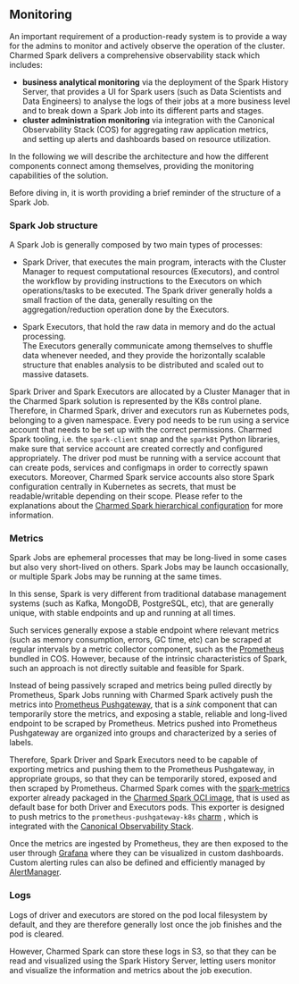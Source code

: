 ## Monitoring 

An important requirement of a production-ready system is to provide a way for the admins to 
monitor and actively observe the operation of the cluster. 
Charmed Spark delivers a comprehensive observability stack which includes:

* **business analytical monitoring** via the deployment of the Spark History Server, 
  that provides a UI for Spark users (such as Data Scientists and Data Engineers) 
  to analyse the logs of their jobs at a more business level and to break down a Spark Job into its different parts and stages.
* **cluster administration monitoring** via integration with the Canonical 
  Observability Stack (COS) for aggregating raw application metrics,  
  and setting up alerts and dashboards based on resource utilization.

In the following we will describe the architecture and how the different components 
connect among themselves, providing the monitoring capabilities of the solution.

Before diving in, it is worth providing a brief reminder of the structure of 
a Spark Job. 

### Spark Job structure

A Spark Job is generally composed by two main types of processes:

* Spark Driver, that executes the main program, interacts with the Cluster Manager 
  to request computational resources (Executors), and control the workflow by providing
  instructions to the Executors on which operations/tasks to be executed. The Spark 
  driver generally holds a small fraction of the data, generally resulting on the
  aggregation/reduction operation done by the Executors. 

* Spark Executors, that hold the raw data in memory and do the actual processing.  
  The Executors generally communicate among themselves to shuffle data whenever 
  needed, and they provide the horizontally scalable structure that enables 
  analysis to be distributed and scaled out to massive datasets. 

Spark Driver and Spark Executors are allocated by a Cluster Manager that in the
Charmed Spark solution is represented by the K8s control plane. Therefore, 
in Charmed Spark, driver and executors run as Kubernetes pods, 
belonging to a given namespace.
Every pod needs to be run using a service account that needs to be set up with the 
correct permissions. Charmed Spark tooling, i.e. the `spark-client` snap
and the `spark8t` Python libraries, make sure that service account are 
created correctly and configured appropriately. The driver pod must be running
with a service account that can create pods, services and configmaps in 
order to correctly spawn executors. Moreover, Charmed Spark service accounts
also store Spark configuration centrally in Kubernetes as secrets, that must 
be readable/writable depending on their scope. Please refer to the explanations 
about the [Charmed Spark hierarchical configuration](/t/8956) for more information. 

### Metrics

Spark Jobs are ephemeral processes that may be long-lived in some cases but also very 
short-lived on others. Spark Jobs may be launch occasionally, or multiple Spark Jobs
may be running at the same times. 

In this sense, Spark is very different from traditional database management systems
(such as Kafka, MongoDB, PostgreSQL, etc), that are generally unique, with stable endpoints and 
up and running at all times. 

Such services generally expose a stable endpoint where relevant metrics (such as
memory consumption, errors, GC time, etc) can be scraped at regular intervals
by a metric collector component, such as the [Prometheus](https://prometheus.io/)
bundled in COS. However, because of the intrinsic characteristics of Spark, such 
an approach is not directly suitable and feasible for Spark. 

Instead of being passively scraped and metrics being pulled directly by Prometheus, 
Spark Jobs running with Charmed Spark actively push the metrics into 
[Prometheus Pushgateway](https://github.com/prometheus/pushgateway), that is a *sink* component that can temporarily 
store the metrics, and exposing a stable, reliable and long-lived endpoint to be 
scraped by Prometheus. Metrics pushed into Prometheus Pushgateway are organized 
into groups and characterized by a series of labels.

Therefore, Spark Driver and Spark Executors need to be capable of exporting metrics 
and pushing them to the Prometheus Pushgateway, in appropriate 
groups, so that they can be temporarily stored, exposed and then 
scraped by Prometheus.
Charmed Spark comes with the [spark-metrics](https://github.com/banzaicloud/spark-metrics) 
exporter already packaged in the [Charmed Spark OCI image](https://github.com/canonical/charmed-spark-rock), 
that is used as default base for both Driver and Executors pods.
This exporter is designed to push metrics to the `prometheus-pushgateway-k8s` [charm](https://charmhub.io/prometheus-pushgateway)
, which is integrated with the [Canonical Observability Stack](https://charmhub.io/topics/canonical-observability-stack).

Once the metrics are ingested by Prometheus, they are then exposed to the user 
through [Grafana](https://grafana.com/) where they can be visualized in custom dashboards. 
Custom alerting rules can also be defined and efficiently managed by [AlertManager](https://prometheus.io/docs/alerting/latest/alertmanager/).

### Logs 

Logs of driver and executors are stored on the pod local filesystem by default, 
and they are therefore generally lost once the job finishes and the pod is cleared. 

However, Charmed Spark can store these logs in S3, so that they can 
be read and visualized using the Spark History Server, letting users monitor 
and visualize the information and metrics about the job execution.
